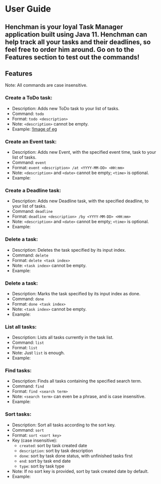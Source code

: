 # User Guide
Henchman is your loyal Task Manager application built using Java 11.
Henchman can help track all your tasks and their deadlines, so feel free to order him around. Go on to the **Features** section to test out the commands! 
---
## Features 
Note: All commands are case insensitive.

### Create a ToDo task:
* Description: Adds new ToDo task to your list of tasks.
* Command: `todo`
* Format: `todo <description>`
* Note: `<description>` cannot be empty.
* Example: [!Image of eg](https://github.com/oeiyiping/ip/tree/master/screenshots/todo.jpg)

### Create an Event task:
* Description: Adds new Event, with the specified event time, task to your list of tasks.
* Command: `event`
* Format: `event <description> /at <YYYY-MM-DD> <HH:mm>`
* Note: `<description>` and `<date>` cannot be empty; `<time>` is optional.
* Example:

### Create a Deadline task:
* Description: Adds new Deadline task, with the specified deadline, to your list of tasks.
* Command: `deadline`
* Format: `deadline <description> /by <YYYY-MM-DD> <HH:mm>`
* Note: `<description>` and `<date>` cannot be empty; `<time>` is optional.
* Example:

### Delete a task:
* Description: Deletes the task specified by its input index.
* Command: `delete`
* Format: `delete <task index>`
* Note: `<task index>` cannot be empty.
* Example: 

### Delete a task:
* Description: Marks the task specified by its input index as done.
* Command: `done`
* Format: `done <task index>`
* Note: `<task index>` cannot be empty.
* Example:

### List all tasks:
* Description: Lists all tasks currently in the task list.
* Command: `list`
* Format: `list`
* Note: Just `list` is enough.
* Example: 

### Find tasks: 
* Description: Finds all tasks containing the specified search term.
* Command: `find`
* Format: `find <search term>`
* Note: `<search term>` can even be a phrase, and is case insensitive.
* Example:

### Sort tasks: 
* Description: Sort all tasks according to the sort key.
* Command: `sort`
* Format: `sort <sort key>`
* Key (case insensitive):
    *  `created`: sort by task created date
    *  `description`: sort by task description
    *  `done`: sort by task done status, with unfinished tasks first
    *  `end`: sort by task end date
    *  `type`: sort by task type
* Note: If no sort key is provided, sort by task created date by default. 
* Example:
